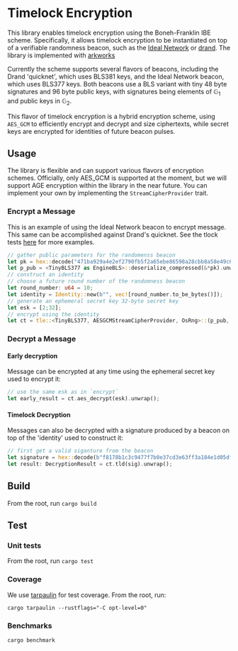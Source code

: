 # Timelock Encryption

This library enables timelock encryption using the Boneh-Franklin IBE scheme. Specifically, it allows timelock encryption to be instantiated on top of a verifiable randomness beacon, such as the [Ideal Network](https://docs.idealabs.network) or [drand](https://drand.love). The library is implemented with [arkworks](https://github.com/arkworks-rs)

Currently the scheme supports several flavors of beacons, including the Drand 'quicknet', which uses BLS381 keys, and the Ideal Network beacon, which uses BLS377 keys. Both beacons use a BLS variant with tiny 48 byte signatures and 96 byte public keys, with signatures being elements of $\mathbb{G}_1$ and public keys in $\mathbb{G}_2$. 

This flavor of timelock encryption is a hybrid encryption scheme, using `AES_GCM` to efficiently encrypt and decrypt and size ciphertexts, while secret keys are encrypted for identities of future beacon pulses.

## Usage

The library is flexible and can support various flavors of encryption schemes. Officially, only AES_GCM is supported at the moment, but we will support AGE encryption within the library in the near future. You can implement your own by implementing the `StreamCipherProvider` trait.

### Encrypt a Message

This is an example of using the Ideal Network beacon to encrypt message. This same can be accomplished against Drand's quicknet. See the tlock tests [here](./src/tlock.rs) for more examples.

``` rust
// gather public parameters for the randomenss beacon
let pk = hex::decode("471ba929a4e2ef2790fb5f2a65ebe86598a28cbb8a58e49c6cc7292cf40cecbdf10152394ba938367ded5355ae373e01a99567467bc816864774e84b984fc16e2ae2232be6481cd4db0e378e1d6b0c2265d2aa8e0fa4e2c76958ce9f12df8e0134c431c181308a68b94b9cfba5176c3a8dd22ead9a68a077ecce7facfe4adb9e0e0a71c94a0c436d8049b03fa5352301").expect("decoding failure");
let p_pub = <TinyBLS377 as EngineBLS>::deserialize_compressed(&*pk).unwrap();
// construct an identity
// choose a future round number of the randomness beacon
let round_number: u64 = 10;
let identity = Identity::new(b"", vec![round_number.to_be_bytes()]);
// generate an ephemeral secret key 32-byte secret key
let esk = [2;32];
// encrypt using the identity
let ct = tle::<TinyBLS377, AESGCMStreamCipherProvider, OsRng>::(p_pub, msk, &message, id, OsRng).unwrap();
```

### Decrypt a Message

#### Early decryption
Message can be encrypted at any time using the ephemeral secret key used to encrypt it:
``` rust
// use the same esk as in `encrypt`
let early_result = ct.aes_decrypt(esk).unwrap();
```

#### Timelock Decryption
Messages can also be decrypted with a signature produced by a beacon on top of the 'identity' used to construct it:
``` rust
// first get a valid siganture from the beacon
let signature =	hex::decode(b"f8178b1c3c9477f7b0e37cd3e63ff3a184e1d05df3117438cd05e109b5731a52a96ae344e461bc6cb8e04f5efed34701").expect("decoding failure");
let result: DecryptionResult = ct.tld(sig).unwrap();
```

## Build

From the root, run `cargo build`

## Test


### Unit tests
From the root, run `cargo test`

### Coverage
We use [tarpaulin](https://github.com/xd009642/tarpaulin) for test coverage. From the root, run:

```
cargo tarpaulin --rustflags="-C opt-level=0"
```

### Benchmarks

``` shell
cargo benchmark
```
